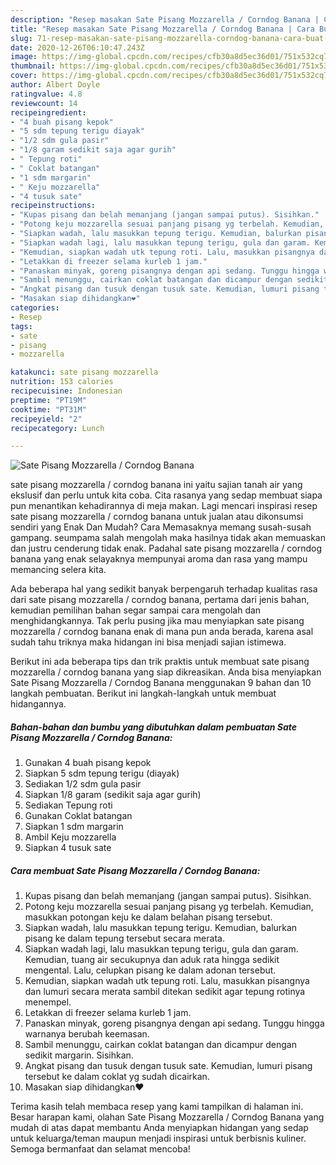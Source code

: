 ```yaml
---
description: "Resep masakan Sate Pisang Mozzarella / Corndog Banana | Cara Buat Sate Pisang Mozzarella / Corndog Banana Yang Enak Dan Lezat"
title: "Resep masakan Sate Pisang Mozzarella / Corndog Banana | Cara Buat Sate Pisang Mozzarella / Corndog Banana Yang Enak Dan Lezat"
slug: 71-resep-masakan-sate-pisang-mozzarella-corndog-banana-cara-buat-sate-pisang-mozzarella-corndog-banana-yang-enak-dan-lezat
date: 2020-12-26T06:10:47.243Z
image: https://img-global.cpcdn.com/recipes/cfb30a8d5ec36d01/751x532cq70/sate-pisang-mozzarella-corndog-banana-foto-resep-utama.jpg
thumbnail: https://img-global.cpcdn.com/recipes/cfb30a8d5ec36d01/751x532cq70/sate-pisang-mozzarella-corndog-banana-foto-resep-utama.jpg
cover: https://img-global.cpcdn.com/recipes/cfb30a8d5ec36d01/751x532cq70/sate-pisang-mozzarella-corndog-banana-foto-resep-utama.jpg
author: Albert Doyle
ratingvalue: 4.8
reviewcount: 14
recipeingredient:
- "4 buah pisang kepok"
- "5 sdm tepung terigu diayak"
- "1/2 sdm gula pasir"
- "1/8 garam sedikit saja agar gurih"
- " Tepung roti"
- " Coklat batangan"
- "1 sdm margarin"
- " Keju mozzarella"
- "4 tusuk sate"
recipeinstructions:
- "Kupas pisang dan belah memanjang (jangan sampai putus). Sisihkan."
- "Potong keju mozzarella sesuai panjang pisang yg terbelah. Kemudian, masukkan potongan keju ke dalam belahan pisang tersebut."
- "Siapkan wadah, lalu masukkan tepung terigu. Kemudian, balurkan pisang ke dalam tepung tersebut secara merata."
- "Siapkan wadah lagi, lalu masukkan tepung terigu, gula dan garam. Kemudian, tuang air secukupnya dan aduk rata hingga sedikit mengental. Lalu, celupkan pisang ke dalam adonan tersebut."
- "Kemudian, siapkan wadah utk tepung roti. Lalu, masukkan pisangnya dan lumuri secara merata sambil ditekan sedikit agar tepung rotinya menempel."
- "Letakkan di freezer selama kurleb 1 jam."
- "Panaskan minyak, goreng pisangnya dengan api sedang. Tunggu hingga warnanya berubah keemasan."
- "Sambil menunggu, cairkan coklat batangan dan dicampur dengan sedikit margarin. Sisihkan."
- "Angkat pisang dan tusuk dengan tusuk sate. Kemudian, lumuri pisang tersebut ke dalam coklat yg sudah dicairkan."
- "Masakan siap dihidangkan❤"
categories:
- Resep
tags:
- sate
- pisang
- mozzarella

katakunci: sate pisang mozzarella 
nutrition: 153 calories
recipecuisine: Indonesian
preptime: "PT19M"
cooktime: "PT31M"
recipeyield: "2"
recipecategory: Lunch

---
```



![Sate Pisang Mozzarella / Corndog Banana](https://img-global.cpcdn.com/recipes/cfb30a8d5ec36d01/751x532cq70/sate-pisang-mozzarella-corndog-banana-foto-resep-utama.jpg)


sate pisang mozzarella / corndog banana ini yaitu sajian tanah air yang ekslusif dan perlu untuk kita coba. Cita rasanya yang sedap membuat siapa pun menantikan kehadirannya di meja makan.
Lagi mencari inspirasi resep sate pisang mozzarella / corndog banana untuk jualan atau dikonsumsi sendiri yang Enak Dan Mudah? Cara Memasaknya memang susah-susah gampang. seumpama salah mengolah maka hasilnya tidak akan memuaskan dan justru cenderung tidak enak. Padahal sate pisang mozzarella / corndog banana yang enak selayaknya mempunyai aroma dan rasa yang mampu memancing selera kita.



Ada beberapa hal yang sedikit banyak berpengaruh terhadap kualitas rasa dari sate pisang mozzarella / corndog banana, pertama dari jenis bahan, kemudian pemilihan bahan segar sampai cara mengolah dan menghidangkannya. Tak perlu pusing jika mau menyiapkan sate pisang mozzarella / corndog banana enak di mana pun anda berada, karena asal sudah tahu triknya maka hidangan ini bisa menjadi sajian istimewa.


Berikut ini ada beberapa tips dan trik praktis untuk membuat sate pisang mozzarella / corndog banana yang siap dikreasikan. Anda bisa menyiapkan Sate Pisang Mozzarella / Corndog Banana menggunakan 9 bahan dan 10 langkah pembuatan. Berikut ini langkah-langkah untuk membuat hidangannya.

<!--inarticleads1-->

##### Bahan-bahan dan bumbu yang dibutuhkan dalam pembuatan Sate Pisang Mozzarella / Corndog Banana:

1. Gunakan 4 buah pisang kepok
1. Siapkan 5 sdm tepung terigu (diayak)
1. Sediakan 1/2 sdm gula pasir
1. Siapkan 1/8 garam (sedikit saja agar gurih)
1. Sediakan  Tepung roti
1. Gunakan  Coklat batangan
1. Siapkan 1 sdm margarin
1. Ambil  Keju mozzarella
1. Siapkan 4 tusuk sate




<!--inarticleads2-->

##### Cara membuat Sate Pisang Mozzarella / Corndog Banana:

1. Kupas pisang dan belah memanjang (jangan sampai putus). Sisihkan.
1. Potong keju mozzarella sesuai panjang pisang yg terbelah. Kemudian, masukkan potongan keju ke dalam belahan pisang tersebut.
1. Siapkan wadah, lalu masukkan tepung terigu. Kemudian, balurkan pisang ke dalam tepung tersebut secara merata.
1. Siapkan wadah lagi, lalu masukkan tepung terigu, gula dan garam. Kemudian, tuang air secukupnya dan aduk rata hingga sedikit mengental. Lalu, celupkan pisang ke dalam adonan tersebut.
1. Kemudian, siapkan wadah utk tepung roti. Lalu, masukkan pisangnya dan lumuri secara merata sambil ditekan sedikit agar tepung rotinya menempel.
1. Letakkan di freezer selama kurleb 1 jam.
1. Panaskan minyak, goreng pisangnya dengan api sedang. Tunggu hingga warnanya berubah keemasan.
1. Sambil menunggu, cairkan coklat batangan dan dicampur dengan sedikit margarin. Sisihkan.
1. Angkat pisang dan tusuk dengan tusuk sate. Kemudian, lumuri pisang tersebut ke dalam coklat yg sudah dicairkan.
1. Masakan siap dihidangkan❤




Terima kasih telah membaca resep yang kami tampilkan di halaman ini. Besar harapan kami, olahan Sate Pisang Mozzarella / Corndog Banana yang mudah di atas dapat membantu Anda menyiapkan hidangan yang sedap untuk keluarga/teman maupun menjadi inspirasi untuk berbisnis kuliner. Semoga bermanfaat dan selamat mencoba!
